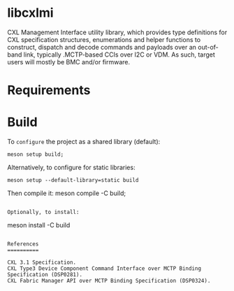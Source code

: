 # libcxlmi

CXL Management Interface utility library, which provides type definitions
for CXL specification structures, enumerations and helper functions to
construct, dispatch and decode commands and payloads over an out-of-band
link, typically .MCTP-based CCIs over I2C or VDM. As such, target users
will mostly be BMC and/or firmware.

Requirements
============


Build
=====
To `configure` the project as a shared library (default):

```
meson setup build;
```
Alternatively, to configure for static libraries:
```
meson setup --default-library=static build
```
Then compile it:
meson compile -C build;
```

Optionally, to install:

```
meson install -C build
```

References
==========

CXL 3.1 Specification.
CXL Type3 Device Component Command Interface over MCTP Binding Specification (DSP0281).
CXL Fabric Manager API over MCTP Binding Specification (DSP0324).